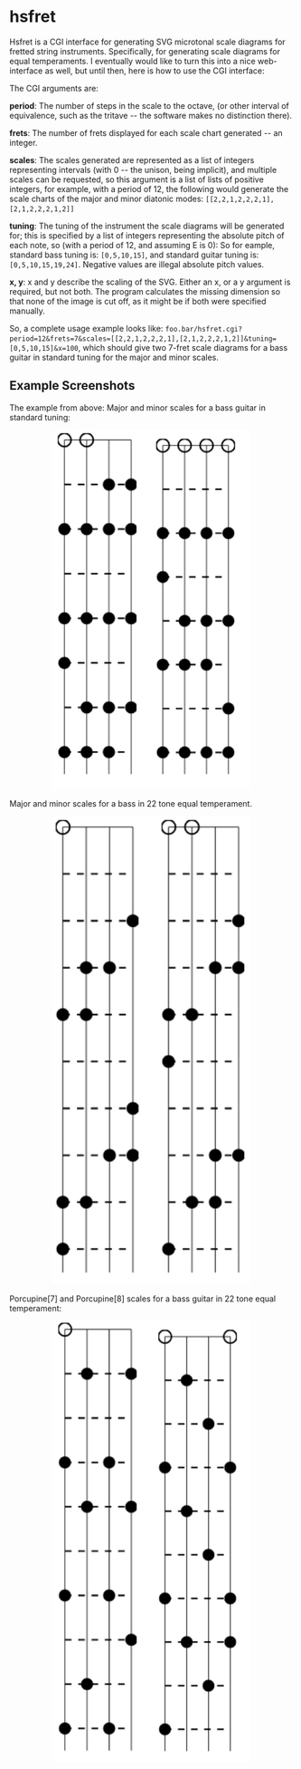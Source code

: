 # hsfret
Hsfret is a CGI interface for generating SVG microtonal scale diagrams for fretted string instruments. Specifically, for generating scale diagrams for equal temperaments. I eventually would like to turn this into a nice web-interface as well, but until then, here is how to use the CGI interface:

The CGI arguments are:

**period**: The number of steps in the scale to the octave, (or other interval of equivalence, such as the tritave -- the software makes no distinction there).

**frets**: The number of frets displayed for each scale chart generated -- an integer. 

**scales**: The scales generated are represented as a list of integers representing intervals (with 0 -- the unison, being implicit), and multiple scales can be requested, so this argument is a list of lists of positive integers, for example, with a period of 12, the following would generate the scale charts of the major and minor diatonic modes: `[[2,2,1,2,2,2,1],[2,1,2,2,2,1,2]]`

**tuning**: The tuning of the instrument the scale diagrams will be generated for; this is specified by a list of integers representing the absolute pitch of each note, so (with a period of 12, and assuming E is 0): So for eample, standard bass tuning is: `[0,5,10,15]`, and standard guitar tuning is: `[0,5,10,15,19,24]`. Negative values are illegal absolute pitch values.

**x, y**: x and y describe the scaling of the SVG. Either an x, or a y argument is required, but not both. The program calculates the missing dimension so that none of the image is cut off, as it might be if both were specified manually.

So, a complete usage example looks like: `foo.bar/hsfret.cgi?period=12&frets=7&scales=[[2,2,1,2,2,2,1],[2,1,2,2,2,1,2]]&tuning=[0,5,10,15]&x=100`, which should give two 7-fret scale diagrams for a bass guitar in standard tuning for the major and minor scales.

Example Screenshots
-------------------

The example from above: Major and minor scales for a bass guitar in standard tuning:

<p align="center"><img src="hsfret_screenshot.png" width=350></p>

Major and minor scales for a bass in 22 tone equal temperament.

<p align="center"><img src="hsfret_screenshot2.png" width=350></p>

Porcupine[7] and Porcupine[8] scales for a bass guitar in 22 tone equal temperament:

<p align="center"><img src="hsfret_screenshot3.png" width=350></p>